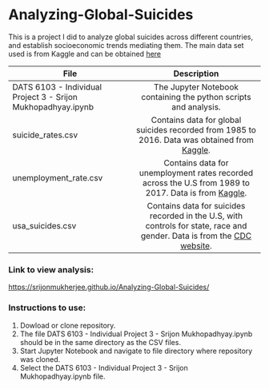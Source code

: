 # Analyzing-Global-Suicides
This is a project I did to analyze global suicides across different countries, and establish socioeconomic trends mediating them. The main data set used is from Kaggle and can be obtained [here](https://www.kaggle.com/russellyates88/suicide-rates-overview-1985-to-2016)

| File       |    Description   | 
| ------------- |:-------------:| 
| DATS 6103 - Individual Project 3 - Srijon Mukhopadhyay.ipynb     | The Jupyter Notebook containing the python scripts and analysis.| 
| suicide_rates.csv |Contains data for global suicides recorded from 1985 to 2016. Data was obtained from [Kaggle](https://www.kaggle.com/russellyates88/suicide-rates-overview-1985-to-2016).| 
| unemployment_rate.csv |Contains data for unemployment rates recorded across the U.S from 1989 to 2017. Data is from [Kaggle](https://www.kaggle.com/junfeng142857/usa-unemployment-rate-from-1989-to-2017#unemployment_rate.csv).|
|usa_suicides.csv|Contains data for suicides recorded in the U.S, with controls for state, race and gender. Data is from the [CDC website](https://wonder.cdc.gov/).|

### Link to view analysis:
https://srijonmukherjee.github.io/Analyzing-Global-Suicides/

### Instructions to use:
1. Dowload or clone repository.
2. The file DATS 6103 - Individual Project 3 - Srijon Mukhopadhyay.ipynb should be in the same directory as the CSV files.
3. Start Jupyter Notebook and navigate to file directory where repository was cloned.
4. Select the DATS 6103 - Individual Project 3 - Srijon Mukhopadhyay.ipynb file.
